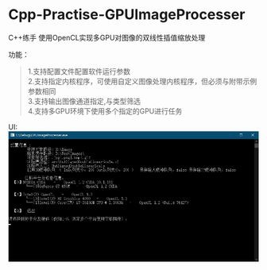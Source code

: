 # Cpp-Practise-GPUImageProcesser
 C++练手 使用OpenCL实现多GPU对图像的双线性插值缩放处理
  
  功能：  
  >1.支持配置文件配置软件运行参数  
  >2.支持指定内核程序，可使用自定义图像处理内核程序，但必须与附带示例参数相同  
  >3.支持输出图像通道指定,与类型筛选  
  >4.支持多GPU环境下使用多个指定的GPU进行任务  
  
  
  UI:  
  ![Main](https://github.com/IPpaTsuEr/Cpp-Practise-GPUImageProcesser/raw/master/UI/UI_Console.png)
